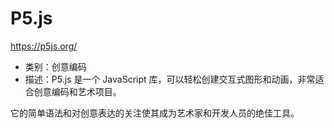 # P5.js

https://p5js.org/

- 类别：创意编码
- 描述：P5.js 是一个 JavaScript 库，可以轻松创建交互式图形和动画，非常适合创意编码和艺术项目。

它的简单语法和对创意表达的关注使其成为艺术家和开发人员的绝佳工具。